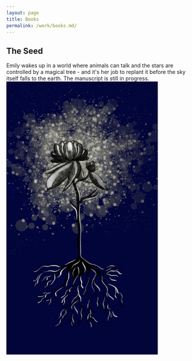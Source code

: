 ```yaml
---
layout: page
title: Books
permalink: /work/books.md/
---
```


## The Seed
Emily wakes up in a world where animals can talk and the stars are controlled by a magical tree - and it's her job to replant it before the sky itself falls to the earth. The manuscript is still in progress.
<img src="images/Screenshot 2025-07-14 at 9.52.11 PM.png" alt="Image" width="400">
